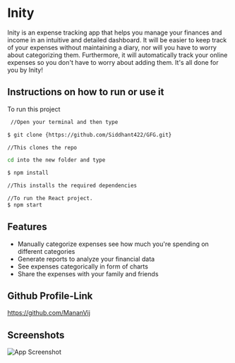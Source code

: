 
# Inity

Inity is an expense tracking app that helps you manage your finances and income in an intuitive and detailed dashboard. It will be easier to keep track of your expenses without maintaining a diary, nor will you have to worry about categorizing them.
Furthermore, it will automatically track your online expenses so you don't have to worry about adding them.
It's all done for you by Inity!

## Instructions on how to run or use it

To run this project

```bash
 //Open your terminal and then type

$ git clone {https://github.com/Siddhant422/GFG.git}

//This clones the repo

cd into the new folder and type

$ npm install

//This installs the required dependencies

//To run the React project.
$ npm start
```


## Features

- Manually categorize expenses see how much you're spending on different categories
- Generate reports to analyze your financial data
- See expenses categorically in form of charts
- Share the expenses with your family and friends

## Github Profile-Link
https://github.com/MananVij




## Screenshots

![App Screenshot](https://via.placeholder.com/468x300?text=App+Screenshot+Here)

